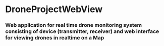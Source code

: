 # DroneProjectWebView

### Web application for real time drone monitoring system consisting of device (transmitter, receiver) and web interface for viewing drones in realtime on a Map

